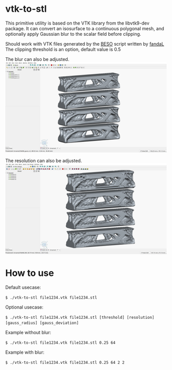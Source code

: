 # vtk-to-stl
This primitive utility is based on the VTK library from the libvtk9-dev package. It can convert an isosurface to a continuous polygonal mesh, and optionally apply Gaussian blur to the scalar field before clipping.

Should work with VTK files generated by the [BESO](https://github.com/calculix/beso) script written by [fandaL](https://github.com/fandaL)
The clipping threshold is an option, default value is 0.5

The blur can also be adjusted.
![alt tag](https://github.com/Alex20129/vtk-to-stl/blob/main/vtk-to-stl_01.png)

The resolution can also be adjusted.
![alt tag](https://github.com/Alex20129/vtk-to-stl/blob/main/vtk-to-stl_02.png)

# How to use
Default usecase:

```$ ./vtk-to-stl file1234.vtk file1234.stl```

Optional usecase:

```$ ./vtk-to-stl file1234.vtk file1234.stl [threshold] [resolution] [gauss_radius] [gauss_deviation]```

Example without blur:

```$ ./vtk-to-stl file1234.vtk file1234.stl 0.25 64```

Example with blur:

```$ ./vtk-to-stl file1234.vtk file1234.stl 0.25 64 2 2```
